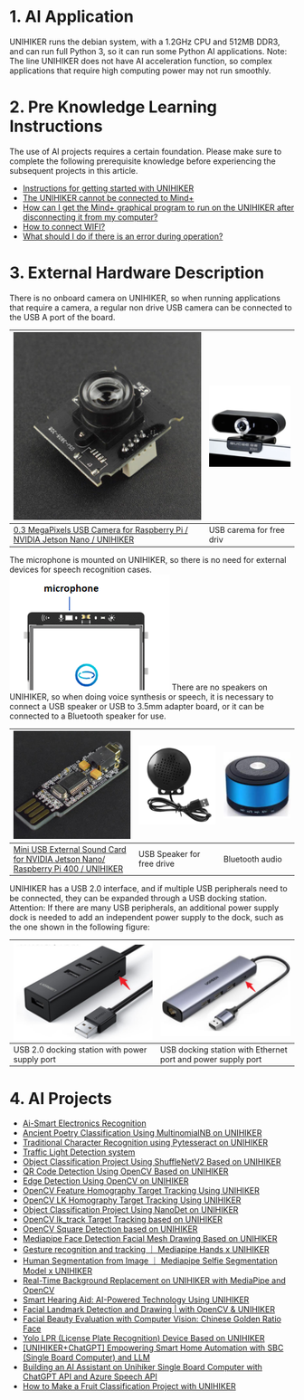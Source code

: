 # 1. AI Application
UNIHIKER runs the debian system, with a 1.2GHz CPU and 512MB DDR3, and can run full Python 3, so it can run some Python AI applications.
Note: The line UNIHIKER does not have AI acceleration function, so complex applications that require high computing power may not run smoothly.
# 2. Pre Knowledge Learning Instructions
The use of AI projects requires a certain foundation. Please make sure to complete the following prerequisite knowledge before experiencing the subsequent projects in this article.

- [Instructions for getting started with UNIHIKER](https://www.yuque.com/joanna-rqvih/unihiker_wiki_en/skrays280uk2ppkn)
- [The UNIHIKER cannot be connected to Mind+](https://www.yuque.com/joanna-rqvih/unihiker_wiki_en/sstfwqgttyxcvn2y)
- [How can I get the Mind+ graphical program to run on the UNIHIKER after disconnecting it from my computer?](https://www.yuque.com/joanna-rqvih/unihiker_wiki_en/bbw5ib6747uwhwwd)
- [How to connect WIFI?](https://www.yuque.com/joanna-rqvih/unihiker_wiki_en/yz6fvwxqkngefeyx)
- [What should I do if there is an error during operation?](https://www.yuque.com/joanna-rqvih/unihiker_wiki_en/kawm3o63qhwsxbc2)
# 3. External Hardware Description
There is no onboard camera on UNIHIKER, so when running applications that require a camera, a regular non drive USB camera can be connected to the USB A port of the board.

| ![image.png](img/AI/1723445228742-59515696-f8f6-4ebf-b9f3-bdb9b033d89e.png) | ![image.png](img/AI/1723445258420-34721b0f-b0cb-4edb-a3ee-373b2744f4cf.png) |
| --- | --- |
| [0.3 MegaPixels USB Camera for Raspberry Pi / NVIDIA Jetson Nano / UNIHIKER](https://www.dfrobot.com/product-2089.html) | USB carema for free driv |

The microphone is mounted on UNIHIKER, so there is no need for external devices for speech recognition cases.
![image.png](img/AI/1723445471564-f4ab8573-af1f-49b8-aa18-2e224125ff6f.png)
There are no speakers on UNIHIKER, so when doing voice synthesis or speech, it is necessary to connect a USB speaker or USB to 3.5mm adapter board, or it can be connected to a Bluetooth speaker for use.

| ![image.png](img/AI/1723445558003-3bb87b91-55bd-45bb-904d-90f9ae672fee.png) | ![image.png](img/AI/1723445578019-379b0e81-221e-45c2-8361-519d46169c27.png) | ![image.png](img/AI/1723445614922-76024bd4-ea6b-4665-a490-8337f0572c04.png) |
| --- | --- | --- |
| [Mini USB External Sound Card for NVIDIA Jetson Nano/ Raspberry Pi 400 / UNIHIKER](https://www.dfrobot.com/product-2545.html) | USB Speaker for free drive | Bluetooth audio |

UNIHIKER has a USB 2.0 interface, and if multiple USB peripherals need to be connected, they can be expanded through a USB docking station.
Attention: If there are many USB peripherals, an additional power supply dock is needed to add an independent power supply to the dock, such as the one shown in the following figure:

| ![image.png](img/AI/1723445717509-b2634a45-bdf4-41cc-84fb-07b47468ada2.png) | ![image.png](img/AI/1723445731877-6ac92e6c-7bb9-4d3f-a88f-8b4f7d94aeca.png) |
| --- | --- |
| USB 2.0 docking station with power supply port | USB docking station with Ethernet port and power supply port |

# 4. AI Projects

- [Ai-Smart Electronics Recognition](https://community.dfrobot.com/makelog-313531.html)
- [Ancient Poetry Classification Using MultinomialNB on UNIHIKER](https://community.dfrobot.com/projects-AI.html)
- [Traditional Character Recognition using Pytesseract on UNIHIKER](https://community.dfrobot.com/makelog-314464.html)
- [Traffic Light Detection system](https://community.dfrobot.com/makelog-313531.html)
- [Object Classification Project Using ShuffleNetV2 Based on UNIHIKER](https://community.dfrobot.com/makelog-314376.html)
- [QR Code Detection Using OpenCV Based on UNIHIKER](https://community.dfrobot.com/makelog-314359.html)
- [Edge Detection Using OpenCV on UNIHIKER](https://community.dfrobot.com/makelog-314358.html)
- [OpenCV Feature Homography Target Tracking Using UNIHIKER](https://community.dfrobot.com/makelog-314340.html)
- [OpenCV LK Homography Target Tracking Using UNIHIKER](https://community.dfrobot.com/makelog-314341.html)
- [Object Classification Project Using NanoDet on UNIHIKER](https://community.dfrobot.com/makelog-314356.html)
- [OpenCV lk_track Target Tracking based on UNIHIKER](https://community.dfrobot.com/makelog-314296.html)
- [OpenCV Square Detection based on UNIHIKER](https://community.dfrobot.com/makelog-314281.html)
- [Mediapipe Face Detection Facial Mesh Drawing Based on UNIHIKER](https://community.dfrobot.com/makelog-314255.html)
- [Gesture recognition and tracking ｜ Mediapipe Hands x UNIHIKER](https://community.dfrobot.com/makelog-314261.html)
- [Human Segmentation from Image ｜ Mediapipe Selfie Segmentation Model x UNIHIKER](https://community.dfrobot.com/makelog-314259.html)
- [Real-Time Background Replacement on UNIHIKER with MediaPipe and OpenCV](https://community.dfrobot.com/makelog-314239.html)
- [Smart Hearing Aid: AI-Powered Technology Using UNIHIKER](https://community.dfrobot.com/makelog-314253.html)
- [Facial Landmark Detection and Drawing | with OpenCV & UNIHIKER](https://community.dfrobot.com/makelog-314246.html)
- [Facial Beauty Evaluation with Computer Vision: Chinese Golden Ratio Face](https://community.dfrobot.com/makelog-314225.html)
- [Yolo LPR (License Plate Recognition) Device Based on UNIHIKER](https://community.dfrobot.com/makelog-314231.html)
- [[UNIHIKER+ChatGPT] Empowering Smart Home Automation with SBC (Single Board Computer) and LLM](https://community.dfrobot.com/makelog-313989.html)
- [Building an AI Assistant on Unihiker Single Board Computer with ChatGPT API and Azure Speech API](https://community.dfrobot.com/makelog-313685.html)
- [How to Make a Fruit Classification Project with UNIHIKER](https://community.dfrobot.com/makelog-313295.html)
